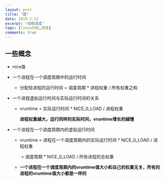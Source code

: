 ```yaml
---
layout: post
title: "图"
date: 2019-2-13
excerpt: "线程调度"
tags: [linux内核,调度]
comments: true
---
```


## 一些概念

- nice值

- 一个进程在一个调度周期中的运行时间
  - 分配给进程的运行时间 = 调度周期 * 进程权重  / 所有权重之和

- 一个进程虚拟运行时间与实际运行时间的关系

  - vruntime = 实际运行时间 * NICE_0_LOAD / 进程权重

    **进程权重越大，运行同样的实际时间，vruntime增长的越慢**

- 一个进程在一个调度周期内的虚拟运行时间

  - vruntime = 进程在一个调度周期内的实际运行时间 * NICE_0_LOAD / 进程权重

    ​		 = 调度周期 * NICE_0_LOAD / 所有进程的总权重

  - **一个进程在一个调度周期内的vruntime值大小和自己的权重无关，所有的进程的vruntime值大小都是一样的**

